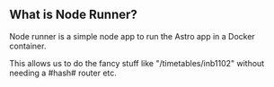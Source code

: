 ## What is Node Runner?

Node runner is a simple node app to run the Astro app in a Docker container.

This allows us to do the fancy stuff like "/timetables/inb1102" without needing a #hash# router etc.